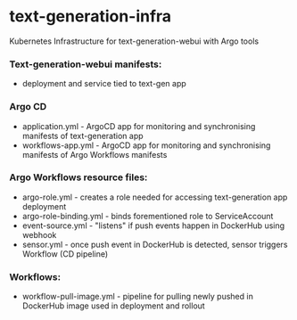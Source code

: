 # text-generation-infra
Kubernetes Infrastructure for text-generation-webui with Argo tools

### Text-generation-webui manifests:
- deployment and service tied to text-gen app

### Argo CD
- application.yml - ArgoCD app for monitoring and synchronising manifests of text-generation app
- workflows-app.yml - ArgoCD app for monitoring and synchronising manifests of Argo Workflows manifests

### Argo Workflows resource files:
- argo-role.yml - creates a role needed for accessing text-generation app deployment
- argo-role-binding.yml - binds forementioned role to ServiceAccount
- event-source.yml - "listens" if push events happen in DockerHub using webhook
- sensor.yml - once push event in DockerHub is detected, sensor triggers Workflow (CD pipeline)

### Workflows:
- workflow-pull-image.yml - pipeline for pulling newly pushed in DockerHub image used in deployment and rollout
